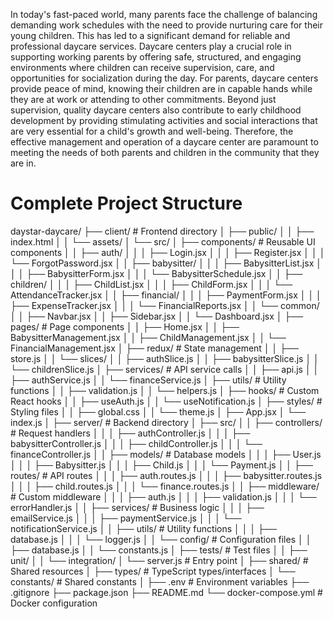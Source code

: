In today's fast-paced world, many parents face the challenge of balancing demanding work schedules with the need to provide nurturing care for their young children. 
This has led to a significant demand for reliable and professional daycare services. Daycare centers play a crucial role in supporting working parents by offering safe, structured, and engaging environments where children can receive supervision, care, and opportunities for socialization during the day. For parents, daycare centers provide peace of mind, knowing their children are in capable hands while they are at work or attending to other commitments. Beyond just supervision, quality daycare centers also contribute to early childhood development by providing stimulating activities and social interactions that are very essential for a child's growth and well-being. Therefore, the effective management and operation of a daycare center are paramount to meeting the needs of both parents and children in the community that they are in.

# Complete Project Structure

daystar-daycare/
├── client/                         # Frontend directory
│   ├── public/
│   │   ├── index.html
│   │   └── assets/
│   └── src/
│       ├── components/            # Reusable UI components
│       │   ├── auth/
│       │   │   ├── Login.jsx
│       │   │   ├── Register.jsx
│       │   │   └── ForgotPassword.jsx
│       │   ├── babysitter/
│       │   │   ├── BabysitterList.jsx
│       │   │   ├── BabysitterForm.jsx
│       │   │   └── BabysitterSchedule.jsx
│       │   ├── children/
│       │   │   ├── ChildList.jsx
│       │   │   ├── ChildForm.jsx
│       │   │   └── AttendanceTracker.jsx
│       │   ├── financial/
│       │   │   ├── PaymentForm.jsx
│       │   │   ├── ExpenseTracker.jsx
│       │   │   └── FinancialReports.jsx
│       │   └── common/
│       │       ├── Navbar.jsx
│       │       ├── Sidebar.jsx
│       │       └── Dashboard.jsx
│       ├── pages/                 # Page components
│       │   ├── Home.jsx
│       │   ├── BabysitterManagement.jsx
│       │   ├── ChildManagement.jsx
│       │   └── FinancialManagement.jsx
│       ├── redux/                 # State management
│       │   ├── store.js
│       │   └── slices/
│       │       ├── authSlice.js
│       │       ├── babysitterSlice.js
│       │       └── childrenSlice.js
│       ├── services/             # API service calls
│       │   ├── api.js
│       │   ├── authService.js
│       │   └── financeService.js
│       ├── utils/                # Utility functions
│       │   ├── validation.js
│       │   └── helpers.js
│       ├── hooks/               # Custom React hooks
│       │   ├── useAuth.js
│       │   └── useNotification.js
│       ├── styles/              # Styling files
│       │   ├── global.css
│       │   └── theme.js
│       ├── App.jsx
│       └── index.js
│
├── server/                      # Backend directory
│   ├── src/
│   │   ├── controllers/        # Request handlers
│   │   │   ├── authController.js
│   │   │   ├── babysitterController.js
│   │   │   ├── childController.js
│   │   │   └── financeController.js
│   │   ├── models/            # Database models
│   │   │   ├── User.js
│   │   │   ├── Babysitter.js
│   │   │   ├── Child.js
│   │   │   └── Payment.js
│   │   ├── routes/            # API routes
│   │   │   ├── auth.routes.js
│   │   │   ├── babysitter.routes.js
│   │   │   ├── child.routes.js
│   │   │   └── finance.routes.js
│   │   ├── middleware/        # Custom middleware
│   │   │   ├── auth.js
│   │   │   ├── validation.js
│   │   │   └── errorHandler.js
│   │   ├── services/          # Business logic
│   │   │   ├── emailService.js
│   │   │   ├── paymentService.js
│   │   │   └── notificationService.js
│   │   ├── utils/             # Utility functions
│   │   │   ├── database.js
│   │   │   └── logger.js
│   │   └── config/           # Configuration files
│   │       ├── database.js
│   │       └── constants.js
│   ├── tests/                # Test files
│   │   ├── unit/
│   │   └── integration/
│   └── server.js            # Entry point
│
├── shared/                  # Shared resources
│   ├── types/              # TypeScript types/interfaces
│   └── constants/          # Shared constants
│
├── .env                    # Environment variables
├── .gitignore
├── package.json
├── README.md
└── docker-compose.yml      # Docker configuration



